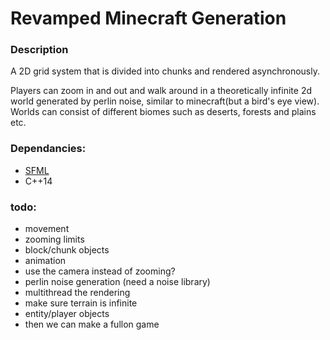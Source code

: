 # Revamped Minecraft Generation

### Description
A 2D grid system that is divided into chunks and rendered asynchronously.

Players can zoom in and out and walk around in a theoretically infinite 2d world generated by perlin noise, similar to minecraft(but a bird's eye view).
Worlds can consist of different biomes such as deserts, forests and plains etc.

### Dependancies: 
- [SFML](https://www.sfml-dev.org/download/sfml/2.5.1/)
- C++14 

### todo:
- movement
- zooming limits
- block/chunk objects
- animation
- use the camera instead of zooming?
- perlin noise generation (need a noise library)
- multithread the rendering
- make sure terrain is infinite
- entity/player objects
- then we can make a fullon game
